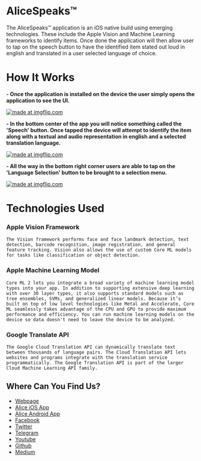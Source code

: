 # AliceSpeaks™
  The AliceSpeaks™ application is an iOS native build using emerging technologies. These include the Apple Vision and Machine Learning frameworks to identify items. Once done the application will then allow user to tap on the speech button to have the identified item stated out loud in english and translated in a user selected language of choice.

# How It Works

**- Once the application is installed on the device the user simply opens the application to see the UI.**

<a href="https://imgflip.com/gif/2bvqpd"><img src="https://i.imgflip.com/2bvqpd.gif" title="made at imgflip.com"/></a>

**- In the bottom center of the app you will notice something called the 'Speech' button. Once tapped the device will attempt to identify the item along with a textual and audio representation in english and a selected translation language.**

<a href="https://imgflip.com/gif/2bvqft"><img src="https://i.imgflip.com/2bvqft.gif" title="made at imgflip.com"/></a>

**- All the way in the bottom right corner users are able to tap on the 'Language Selection' button to be brought to a selection menu.**

<a href="https://imgflip.com/gif/2bvqny"><img src="https://i.imgflip.com/2bvqny.gif" title="made at imgflip.com"/></a>

# Technologies Used

### Apple Vision Framework

```The Vision framework performs face and face landmark detection, text detection, barcode recognition, image registration, and general feature tracking. Vision also allows the use of custom Core ML models for tasks like classification or object detection.```

### Apple Machine Learning Model

```Core ML 2 lets you integrate a broad variety of machine learning model types into your app. In addition to supporting extensive deep learning with over 30 layer types, it also supports standard models such as tree ensembles, SVMs, and generalized linear models. Because it’s built on top of low level technologies like Metal and Accelerate, Core ML seamlessly takes advantage of the CPU and GPU to provide maximum performance and efficiency. You can run machine learning models on the device so data doesn't need to leave the device to be analyzed.```

### Google Translate API

```The Google Cloud Translation API can dynamically translate text between thousands of language pairs. The Cloud Translation API lets websites and programs integrate with the translation service programmatically. The Google Translation API is part of the larger Cloud Machine Learning API family.```




## Where Can You Find Us?

* [Webpage](https://leapwithalice.io)
* [Alice iOS App](https://itunes.apple.com/us/app/leap-with-alice/id1369587027?platform=iphone&preserveScrollPosition=true&platform=iphone&platform=iphone&platform=iphone#platform/iphone&platform=iphone&platform=iphone&platform=iphone)
* [Alice Android App](https://play.google.com/store/apps/details?id=com.lwa.demo)
* [Facebook](https://www.facebook.com/LeapWithAlice/?ref=br_rs)
* [Twitter](https://twitter.com/LeapWithAlice) 
* [Telegram](https://t.me/LWAlice)
* [Youtube](https://www.youtube.com/channel/UCrrw59HelHtZcLsNwUMCsIA?view_as=subscriber) 
* [Github](https://github.com/AlfonsoMorales/Leap-With-Alice-Demo)
* [Medium](https://medium.com/@LeapWithAlice)
